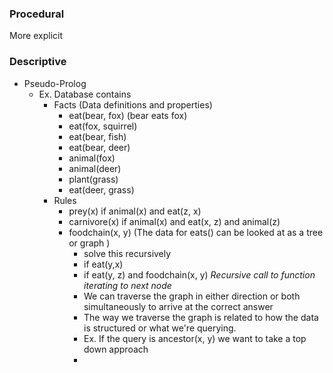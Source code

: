 ### Procedural
More explicit

### Descriptive
- Pseudo-Prolog
	- Ex. Database contains
		- Facts (Data definitions and properties)
			- eat(bear, fox) (bear eats fox) 
			- eat(fox, squirrel)
			- eat(bear, fish)
			- eat(bear, deer)
			- animal(fox)
			- animal(deer)
			- plant(grass)
			- eat(deer, grass)
		- Rules
			- prey(x) if animal(x) and eat(z, x)
			- carnivore(x) if animal(x) and eat(x, z) and animal(z)
			- foodchain(x, y) (The data for eats() can be looked at as a tree or graph )
				- solve this recursively
				- if eat(y,x)
				- if eat(y, z) and foodchain(x, y) *Recursive call to function iterating to next node*
				- We can traverse the graph in either direction or both simultaneously to arrive at the correct answer
				- The way we traverse the graph is related to how the data is structured or what we're querying. 
				- Ex. If the query is ancestor(x, y) we want to take a top down approach
				- 